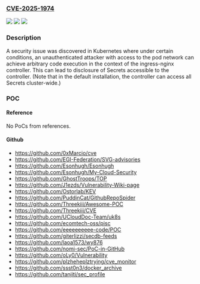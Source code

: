 ### [CVE-2025-1974](https://cve.mitre.org/cgi-bin/cvename.cgi?name=CVE-2025-1974)
![](https://img.shields.io/static/v1?label=Product&message=ingress-nginx&color=blue)
![](https://img.shields.io/static/v1?label=Version&message=0%3C%3D%201.11.4%20&color=brighgreen)
![](https://img.shields.io/static/v1?label=Vulnerability&message=CWE-653%20Improper%20Isolation%20or%20Compartmentalization&color=brighgreen)

### Description

A security issue was discovered in Kubernetes where under certain conditions, an unauthenticated attacker with access to the pod network can achieve arbitrary code execution in the context of the ingress-nginx controller. This can lead to disclosure of Secrets accessible to the controller. (Note that in the default installation, the controller can access all Secrets cluster-wide.)

### POC

#### Reference
No PoCs from references.

#### Github
- https://github.com/0xMarcio/cve
- https://github.com/EGI-Federation/SVG-advisories
- https://github.com/Esonhugh/Esonhugh
- https://github.com/Esonhugh/My-Cloud-Security
- https://github.com/GhostTroops/TOP
- https://github.com/J1ezds/Vulnerability-Wiki-page
- https://github.com/Ostorlab/KEV
- https://github.com/PuddinCat/GithubRepoSpider
- https://github.com/Threekiii/Awesome-POC
- https://github.com/Threekiii/CVE
- https://github.com/UCloudDoc-Team/uk8s
- https://github.com/ecomtech-oss/pisc
- https://github.com/eeeeeeeeee-code/POC
- https://github.com/giterlizzi/secdb-feeds
- https://github.com/laoa1573/wy876
- https://github.com/nomi-sec/PoC-in-GitHub
- https://github.com/oLy0/Vulnerability
- https://github.com/plzheheplztrying/cve_monitor
- https://github.com/ssst0n3/docker_archive
- https://github.com/tanjiti/sec_profile

